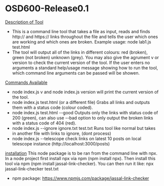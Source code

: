 # OSD600-Release0.1

<u>Description of Tool</u>

- This is a command line tool that takes a file as input, reads and finds http:// and https:// links throughout the file and tells the user which ones are working and which ones are broken. Example usage: node lab1.js test.html
- The tool will output all of the links in different colours: red (broken), green (not broken) unknown (grey). You may also give the agrument v or version to check the current version of the tool. If the user enters no arguments a standard help/usage message showing how to run the tool, which command line arguments can be passed will be showen.

<u>Commands Available</u>

- node index.js v and node index.js version will print the current version of the tool.
- node index.js test.html (or a different file) Grabs all links and outputs them with a status code (colour coded).
- node index.js test.html --good Outputs only the links with status code of 200 (green), can also use --bad option to only output the broken links with a status code of 404 (red).
- node index.js --ignore ignore.txt test.txt Runs tool like normal but takes in another file with links to ignore, (dont process)
- node index.js --telescope check links on latest 10 posts on local telescope instance (http://localhost:3000/posts)

<u>installation</u>
This node package is to be ran from the command line with npx. In a node project first install npx via npm
(npm install npx). Then install this tool via npm (npm install jassal-link-checker). You can then run it
like: npx jassal-link-checker test.txt

- npm package: https://www.npmjs.com/package/jassal-link-checker
